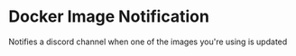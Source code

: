 # Docker Image Notification

Notifies a discord channel when one of the images you're using is updated
